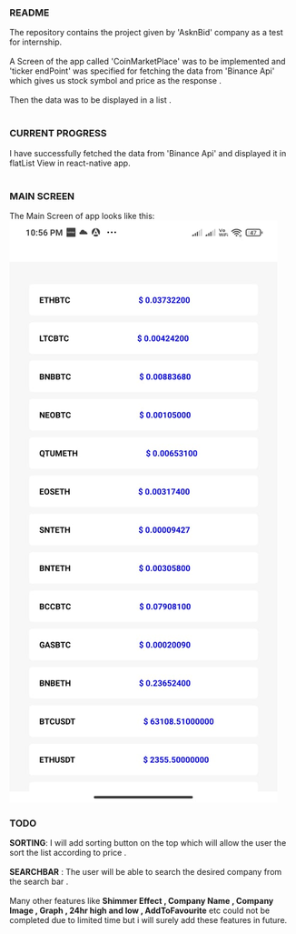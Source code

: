 ### README
The repository contains the project given by 'AsknBid' company as a test for internship.<br/><br/>
A Screen of the app called 'CoinMarketPlace' was to be implemented and 'ticker endPoint' was specified for fetching the data from 'Binance Api'
 which gives us stock symbol and price as the response .<br><br>
 Then the data was to be displayed in a list .<br><br>
 
 ### CURRENT PROGRESS
 I have successfully fetched the data from 'Binance Api' and displayed it in flatList View in react-native app.<br><br>
 
 ### MAIN SCREEN 
 The Main Screen of app looks like this:<br>
 ![](assets/MainScreen.jpeg)
  


 ### TODO
 **SORTING**: I will add sorting button on the top which will allow the user the sort the list according to price .<br><br>
 **SEARCHBAR** : The user will be able to search the desired company from the search bar .<br><br>
 Many other features like **Shimmer Effect , Company Name , Company Image , Graph , 24hr high and low , AddToFavourite** etc could not be completed due to limited time but i will surely add these features in future.
 
 
